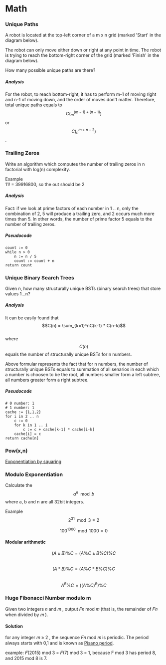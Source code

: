 # Math

### Unique Paths

A robot is located at the top-left corner of a m x n grid \(marked 'Start' in the diagram below\).

The robot can only move either down or right at any point in time. The robot is trying to reach the bottom-right corner of the grid \(marked 'Finish' in the diagram below\).

How many possible unique paths are there?

##### Analysis

For the robot, to reach bottom-right, it has to perform m-1 of moving right and n-1 of moving down, and the order of moves don't matter. Therefore, total unique paths equals to $$C(^{(m-1)+(n-1)}_{m})$$ or $$C(^{m+n-2}_{n})$$.

### Trailing Zeros

Write an algorithm which computes the number of trailing zeros in n factorial with log\(n\) complexity.

Example  
11! = 39916800, so the out should be 2

##### Analysis

Fact: if we look at prime factors of each number in 1 .. n, only the combination of 2, 5 will produce a trailing zero, and 2 occurs much more times than 5. In other words, the number of prime factor 5 equals to the number of trailing zeros.

##### Pseudocode

```
count := 0
while n > 0
    n := n / 5
    count := count + n
return count
```

### Unique Binary Search Trees

Given n, how many structurally unique BSTs \(binary search trees\) that store values 1...n?

##### Analysis

It can be easily found that   
$$C(n) = \sum_{k=1}^nC(k-1) * C(n-k)$$  
where $$C(n)$$ equals the number of structurally unique BSTs for n numbers.

Above formular represents the fact that for n numbers, the number of structurally unique BSTs equals to summation of all senarios in each which a number is choosen to be the root, all numbers smaller form a left subtree, all numbers greater form a right subtree.

##### Pseudocode

```
# 0 number: 1
# 1 number: 1
cache := {1,1,2}
for i in 2 .. n
    c := 0
    for k in 1 .. i
        c := c + cache[k-1] * cache[i-k]
    cache[i] = c
return cache[n]
```

### Pow\(x,n\)

[Exponentiation by squaring](http://en.wikipedia.org/wiki/Exponentiation_by_squaring)

### Modulo Exponentiation

Calculate the $$a^n \mod b$$ where a, b and n are all 32bit integers.

Example  
$$2^{31} \mod 3 = 2$$

$$100^{1000} \mod 1000 = 0$$

#### Modular arithmetic

$$(A \pm B) \% C = (A \% C \pm B \% C) \% C$$  
$$(A * B) \% C = (A \% C * B \% C) \% C$$  
$$A^B \% C = ( (A \% C)^B ) \% C$$

### Huge Fibonacci Number modulo m

Given two integers 𝑛 and 𝑚 , output 𝐹𝑛 mod 𝑚 \(that is, the remainder of 𝐹𝑛 when divided by 𝑚 \).

#### Solution

for any integer 𝑚 ≥ 2 , the sequence 𝐹𝑛 mod 𝑚 is periodic. The period always starts with 0,1 and is known as [Pisano period](https://en.wikipedia.org/wiki/Pisano_period).

example: 𝐹\(2015\) mod 3 = 𝐹\(7\) mod 3 = 1, because F mod 3 has period 8, and 2015 mod 8 is 7.



